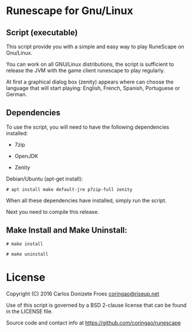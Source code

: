 Runescape for Gnu/Linux
=======================

Script (executable)
-------------------

This script provide you with a simple and easy way to play RuneScape
on Gnu/Linux.

You can work on all GNU/Linux distributions, the script is sufficient
to release the JVM with the game client runescape to play regularly.

At first a graphical dialog box (zenity) appears where can choose the language
that will start playing: English, French, Spanish, Portuguese or German.

Dependencies
------------

To use the script, you will need to have the following dependencies installed:

- 7zip

- OpenJDK

- Zenity

Debian/Ubuntu (apt-get install):

    # apt install make default-jre p7zip-full zenity

When all these dependencies have installed, simply run the script.

Next you need to compile this release.
    
Make Install and Make Uninstall:
--------------------------------

    # make install
    
    # make uninstall

License
=======

Copyright (C) 2016 Carlos Donizete Froes <coringao@riseup.net>

Use of this script is governed by a BSD 2-clause license that can be found in the LICENSE file.

Source code and contact info at https://github.com/coringao/runescape

